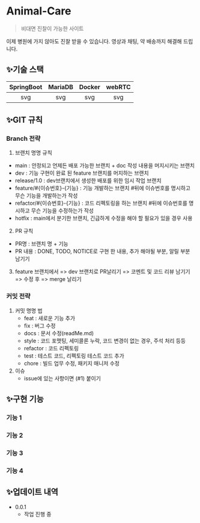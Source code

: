 # Animal-Care
> 비대면 진찰이 가능한 사이트

이제 병원에 가지 않아도 진찰 받을 수 있습니다.
영상과 채팅, 약 배송까지 해결해 드립니다.

## ✨기술 스택

| SpringBoot | MariaDB | Docker | webRTC |
|:----------:|:-------:|:------:|:------:|
|    svg     |   svg   |    svg    |   svg     |

## ✨GIT 규칙

### Branch 전략

1. 브랜치 명명 규칙
- main : 안정되고 언제든 배포 가능한 브랜치 + doc 작성 내용을 머지시키는 브랜치
- dev : 기능 구현이 완료 된 feature 브랜치를 머지하는 브랜치
- release/1.0 : dev브랜치에서 생성한 배포를 위한 임시 작업 브랜치
- feature/#{이슈번호}-{기능} : 기능 개발하는 브랜치 #뒤에 이슈번호를 명시하고 무슨 기능을 개발하는가 작성
- refactor/#{이슈번호}-{기능} : 코드 리펙토링을 하는 브랜치 #뒤에 이슈번호를 명시하고 무슨 기능을 수정하는가 작성
- hotfix : main에서 분기한 브랜치, 긴급하게 수정을 해야 할 필요가 있을 경우 사용

2. PR 규칙 
- PR명 : 브랜치 명 + 기능
- PR 내용 : DONE, TODO, NOTICE로 구현 한 내용, 추가 해야될 부분, 알릴 부분 남기기

3. feature 브랜치에서 => dev 브랜치로 PR날리기 => 코멘트 및 코드 리뷰 남기기 => 수정 후 => merge 날리기 

### 커밋 전략
1. 커밋 명명 법
   - feat : 새로운 기능 추가
   - fix : 버그 수정
   - docs : 문서 수정(readMe.md)
   - style : 코드 포맷팅, 세미콜론 누락, 코드 변경이 없는 경우, 주석 처리 등등
   - refactor : 코드 리펙토링
   - test : 테스트 코드, 리펙토링 테스트 코드 추가
   - chore : 빌드 업무 수정, 패키지 매니저 수정
2. 이슈
   - issue에 있는 사항이면 (#1) 붙이기

## ✨구현 기능

### 기능 1

### 기능 2

### 기능 3

### 기능 4


## ✨업데이트 내역

* 0.0.1
    * 작업 진행 중


